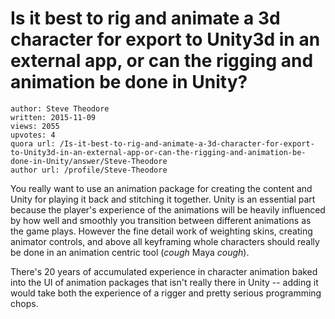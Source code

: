 # Is it best to rig and animate a 3d character for export to Unity3d in an external app, or can the rigging and animation be done in Unity?

	author: Steve Theodore
	written: 2015-11-09
	views: 2055
	upvotes: 4
	quora url: /Is-it-best-to-rig-and-animate-a-3d-character-for-export-to-Unity3d-in-an-external-app-or-can-the-rigging-and-animation-be-done-in-Unity/answer/Steve-Theodore
	author url: /profile/Steve-Theodore


You really want to use an animation package for creating the content and Unity for playing it back and stitching it together. Unity is an essential part because the player's experience of the animations will be heavily influenced by how well and smoothly you transition between different animations as the game plays. However the fine detail work of weighting skins, creating animator controls, and above all keyframing whole characters should really be done in an animation centric tool (*cough* Maya *cough*). 

 There's 20 years of accumulated experience in character animation baked into the UI of animation packages that isn't really there in Unity -- adding it would take both the experience of a rigger and pretty serious programming chops.

